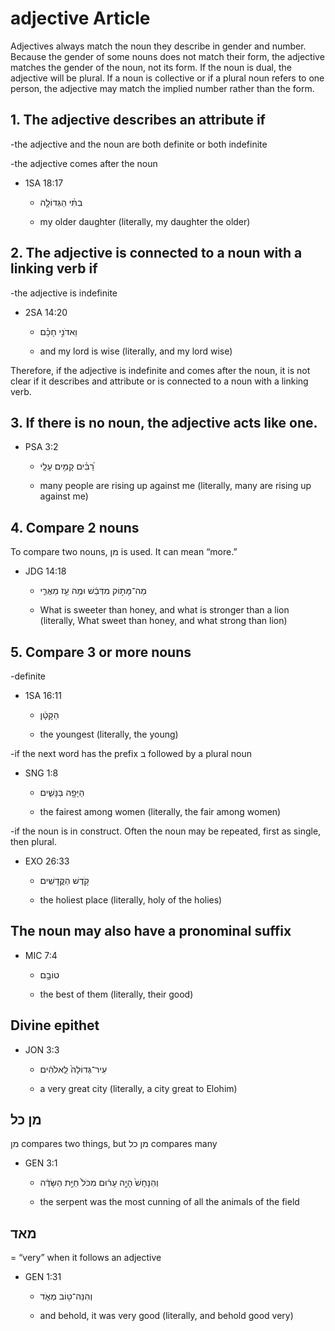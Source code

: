 # adjective Article
Adjectives always match the noun they describe in gender and number. Because the gender of some nouns does not match their form, the adjective matches the gender of the noun, not its form. If the noun is dual, the adjective will be plural. If a noun is collective or if a plural noun refers to one person, the adjective may match the implied number rather than the form. 

## 1. The adjective describes an attribute if 

-the adjective and the noun are both definite or both indefinite

-the adjective comes after the noun

* 1SA 18:17 
   
    * בִתִּ֨י הַגְּדוֹלָ֤ה
    
    * my older daughter (literally, my daughter the older)

## 2. The adjective is connected to a noun with a linking verb if

-the adjective is indefinite

* 2SA 14:20
    
    * וַאדֹנִ֣י חָכָ֗ם  
    
    * and my lord is wise (literally, and my lord wise)

Therefore, if the adjective is indefinite and comes after the noun, it is not clear if it describes and attribute or is connected to a noun with a linking verb.

## 3. If there is no noun, the adjective acts like one. 

* PSA 3:2

    * רַ֝בִּ֗ים קָמִ֥ים עָלָֽי 
    
    * many people are rising up against me (literally, many are rising up against me)

## 4. Compare 2 nouns

To compare two nouns, מן  is used. It can mean “more.”

* JDG 14:18

    * מַה־מָּת֣וֹק מִדְּבַ֔שׁ וּמֶ֥ה עַ֖ז מֵאֲרִ֑י  
    
    * What is sweeter than honey, and what is stronger than a lion (literally, What sweet than honey, and what strong than lion)
    
## 5. Compare 3 or more nouns

-definite

* 1SA 16:11

    *  הַקָּטָ֔ן 

    * the youngest (literally, the young)

-if the next word has the prefix ב followed by a plural noun

* SNG 1:8 

    * הַיָּפָ֖ה בַּנָּשִׁ֑ים 

    * the fairest among women (literally, the fair among women)

-if the noun is in construct. Often the noun may be repeated, first as single, then plural. 

* EXO 26:33

    *  קֹ֥דֶשׁ הַקֳּדָשִֽׁים
    
    * the holiest place (literally, holy of the holies)

## The noun may also have a pronominal suffix

* MIC 7:4

    * טוֹבָ֣ם
    
    * the best of them (literally, their good)

## Divine epithet 

* JON 3:3 

    * עִיר־גְּדוֹלָה֙ לֵֽאלֹהִ֔ים
   
    * a very great city (literally, a city great to Elohim)

## מן כל

מן  compares two things, but מן כל compares many 

* GEN 3:1 

    * וְהַנָּחָשׁ֙ הָיָ֣ה עָר֔וּם מִכֹּל֙ חַיַּ֣ת הַשָּׂדֶ֔ה
    
    * the serpent was the most cunning of all the animals of the field

## מאד 

= “very” when it follows an adjective

* GEN 1:31

    * וְהִנֵּה־ט֖וֹב מְאֹ֑ד
    
    * and behold, it was very good (literally, and behold good very)  